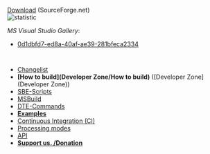 [Download](http://visualstudiogallery.msdn.microsoft.com/0d1dbfd7-ed8a-40af-ae39-281bfeca2334/referral/118151) (SourceForge.net)                    
![statistic](http://vssbe.sourceforge.net/stat/)

*MS Visual Studio Gallery*:

* [0d1dbfd7-ed8a-40af-ae39-281bfeca2334](http://visualstudiogallery.msdn.microsoft.com/0d1dbfd7-ed8a-40af-ae39-281bfeca2334/)

```
 
```

* [Changelist](https://bitbucket.org/3F/vssolutionbuildevent/raw/master/changelog.txt)
* **[How to build](Developer Zone/How to build)** ([Developer Zone](Developer Zone))
* [SBE-Scripts](Scripts_&_Commands/SBE-Scripts)
* [MSBuild](Scripts_&_Commands/MSBuild)
* [DTE-Commands](Scripts_&_Commands/DTE-Commands)
* **[Examples](Examples)**
* [Continuous Integration (CI)](CI)
* [Processing modes](Modes)
* [API](API)
* **[Support us. /Donation](Donation)**

